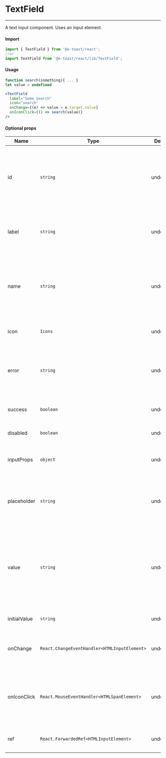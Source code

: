 # TextField

<hr>

A text input component. Uses an input element.

#### Import

```js
import { TextField } from '@e-toast/react';
//or
import TextField from '@e-toast/react/lib/TextField';
```

#### Usage

```jsx
function search(something){ ... }
let value = undefined

<TextField
  label="Some Search"
  icon="search"
  onChange={(e) => value = e.target.value}
  onIconClick={() => search(value)}
/>
```

#### Optional props

| Name         | Type       | Default    | Description               |
| ------------ | ---------- | ---------- | ------------------------- |
| id           | `string`   | undefiend  | The `id` attribute to be passed to the underlying input element. Will default to `name`, then `label` props | 
| label        | `string`   | undefiend  | The `label` attribute to be passed to the underlying input element |
| name         | `string`   | undefiend  | The `name` attribute to be passed to the underlying input element. Will default to `id`, then `label` props |
| icon         | `Icons`    | undefiend  | Icon to be placed on the right of the input |
| error        | `string`   | undefiend  | Error to show, if any. If no error is intended then undefined should be passed |
| success      | `boolean`  | undefiend  | Whether the input is in success state |
| disabled     | `boolean`  | undefiend  | Whether the input is disabled |
| inputProps   | `object`   | undefiend  | Props to pass to the underlying input element |
| placeholder  | `string`   | undefiend  | The `placeholder` attribute to be passed to the underlying input element |
| value        | `string`   | undefiend  | Force a value on the input. If passed the input will behave as a controlled component. Otherwise will behave as an uncontrolled component |
| initialValue | `string`   | undefiend  | Initial value to be used for the input |
| onChange     | `React.ChangeEventHandler<HTMLInputElement>` | undefined | onChange event handler. Triggers on every change |
| onIconClick  | `React.MouseEventHandler<HTMLSpanElement>` | undefined | onClick event handler for the icon. If no icon is passed, this event will never trigger |
| ref          | `React.ForwardedRef<HTMLInputElement>` | undefined | Ref to the underlying input element |